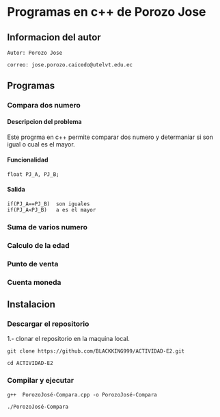 # Programas en c++ de Porozo Jose
## Informacion del autor
`Autor: Porozo Jose`

`correo: jose.porozo.caicedo@utelvt.edu.ec`

## Programas 
### Compara dos numero
#### Descripcion del problema
Este progrma en c++ permite comparar dos numero y determaniar si son igual o cual es el mayor.
#### Funcionalidad 
```
float PJ_A, PJ_B;
```
#### Salida
```
if(PJ_A==PJ_B)  son iguales
if(PJ_A<PJ_B)   a es el mayor
```

### Suma de varios numero 
### Calculo de la edad 
### Punto de venta 
### Cuenta moneda

## Instalacion 
### Descargar el repositorio
1.- clonar el repositorio en la maquina local.

```
git clone https://github.com/BLACKKING999/ACTIVIDAD-E2.git
```
```
cd ACTIVIDAD-E2
```
### Compilar y ejecutar
```
g++  PorozoJosé-Compara.cpp -o PorozoJosé-Compara
```
```
./PorozoJosé-Compara
```
